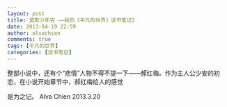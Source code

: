 ```yaml
---
layout: post
title: 莫欺少年穷 ——我的《平凡的世界》读书笔记2
date: 2013-04-19 22:59
author: alvachien
comments: true
tags: [平凡的世界]
categories: [读书笔记]
---
```

整部小说中，还有个“悲情”人物不得不提一下——郝红梅。作为主人公少安的初恋，在小说开始章节中，郝红梅给人的感觉

是为之记。
Alva Chien
2013.3.20

